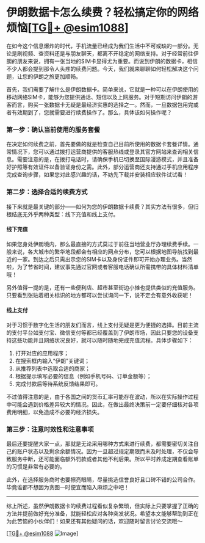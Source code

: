 # 伊朗数据卡怎么续费？轻松搞定你的网络烦恼[[TG💪+ @esim1088](https://t.me/s/esim1088)]

在如今这个信息爆炸的时代，手机流量已经成为我们生活中不可或缺的一部分。无论是刷视频、查资料还是与朋友聊天，都离不开稳定的网络支持。对于经常前往伊朗的朋友来说，拥有一张当地的SIM卡显得尤为重要。而说到伊朗的数据卡，相信不少人都会提到那令人头疼的续费问题。今天，我们就来聊聊如何轻松解决这个问题，让您的伊朗之旅更加顺畅。

首先，我们需要了解什么是伊朗数据卡。简单来说，它就是一种可以在伊朗使用的移动网络SIM卡，能够为您提供通话、短信以及上网服务。对于短期访问伊朗的游客而言，购买一张数据卡无疑是最经济实惠的选择之一。然而，一旦数据包用完或者有效期到了，您就需要进行续费操作了。那么，具体该如何操作呢？

### **第一步：确认当前使用的服务套餐**

在决定如何续费之前，首先要做的就是检查自己目前所使用的数据卡套餐详情。通常情况下，您可以通过拨打运营商提供的客服热线或登录其官方网站来查询相关信息。需要注意的是，在拨打电话时，请确保手机已切换至国际漫游模式，并且准备好护照等有效证件以备验证身份之需。此外，部分运营商还支持通过手机应用程序完成查询步骤，如果您对此感兴趣的话，不妨先下载并安装相应软件试试看！

### **第二步：选择合适的续费方式**

接下来就是最关键的部分——如何为您的伊朗数据卡续费？其实方法有很多，但归根结底无外乎两种类型：线下充值和线上支付。

#### **线下充值**
如果您身处伊朗境内，那么最直接的方式莫过于前往当地营业厅办理续费手续。一般来说，各大城市的繁华地段都会有相应的网点分布，您可以根据地图导航找到最近的一家。到达之后只需出示您的SIM卡以及身份证件即可开始办理业务。当然啦，为了节省时间，建议事先通过官网或者客服电话确认所需携带的具体材料清单哦！

另外值得一提的是，还有一些便利店、超市甚至街边小摊也提供类似的充值服务。只要看到张贴着相关标识的地方都可以尝试询问一下，说不定会有意外收获呢！

#### **线上支付**
对于习惯于数字化生活的朋友们而言，线上支付无疑是更为便捷的选择。目前主流的支付平台如支付宝、微信支付等都已经覆盖到了伊朗市场，因此只要您的设备支持这些功能并且网络状况良好，就可以随时随地完成充值流程。具体步骤如下：
1. 打开对应的应用程序；
2. 在搜索框内输入“伊朗”关键词；
3. 从推荐列表中选取合适的商家；
4. 根据提示填写必要的信息（例如手机号码、订单金额等）；
5. 完成付款后等待系统反馈结果即可。

不过值得注意的是，由于各国之间的货币汇率可能存在波动，所以在实际操作过程中可能会遇到价格差异较大的情况。因此，在做出最终决策前一定要仔细核对各项费用明细，以免造成不必要的经济损失。

### **第三步：注意时效性和注意事项**

最后还要提醒大家一点，那就是无论采用哪种方式来进行续费，都需要密切关注自己的账户状态以及剩余余额情况。因为一旦超过规定期限而未及时处理，不仅会导致服务中断，还可能面临额外罚款或者其他不利后果。所以平时养成定期查看账单的习惯是非常有必要的。

此外，在选择服务商时也要擦亮眼睛，尽量挑选信誉良好且口碑不错的公司合作。毕竟谁都不想因为贪图一时便宜而陷入麻烦之中吧！

---

综上所述，虽然伊朗数据卡的续费过程看似复杂繁琐，但实际上只要掌握了正确的方法并提前做好充分准备，就能轻松应对各种突发状况。希望本文能够帮助到正在为此苦恼的小伙伴们！如果还有其他疑问的话，欢迎随时留言讨论交流哦～

[[TG💪+ @esim1088](https://t.me/s/esim1088) ![Image](https://i.postimg.cc/4NQfJmqS/Snipaste-2025-05-13-00-14-12.png)]